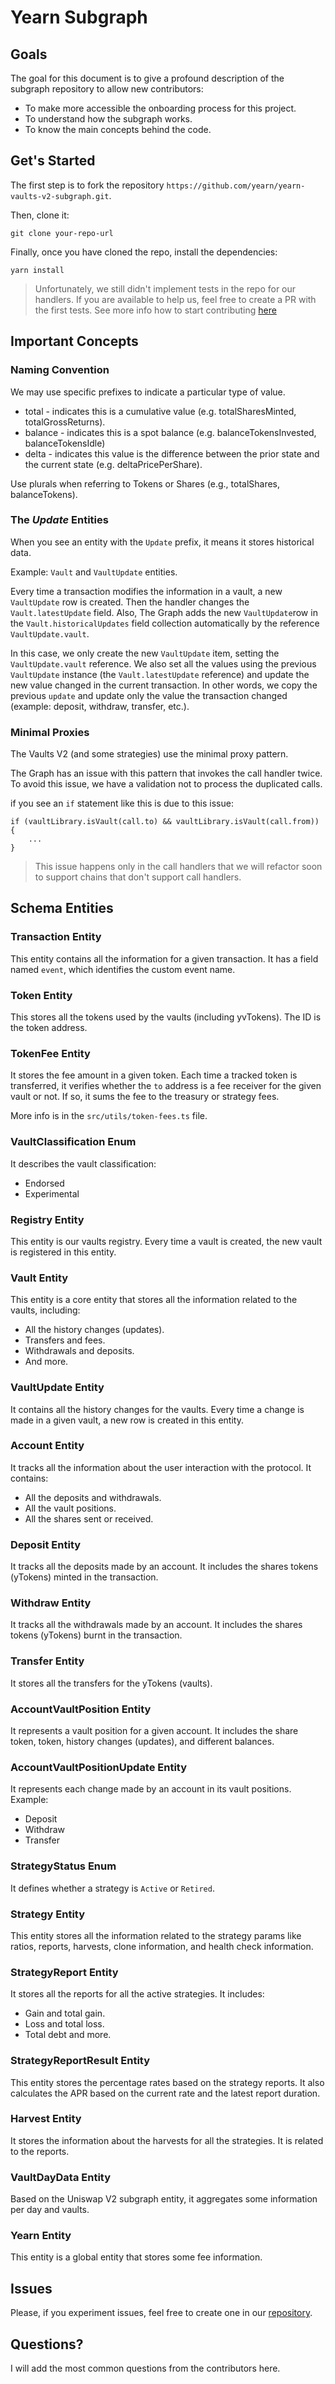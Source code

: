 # Yearn Subgraph

## Goals

The goal for this document is to give a profound description of the subgraph repository to allow new contributors:

- To make more accessible the onboarding process for this project.
- To understand how the subgraph works.
- To know the main concepts behind the code.

## Get's Started

The first step is to fork the repository `https://github.com/yearn/yearn-vaults-v2-subgraph.git`.

Then, clone it:

```git clone your-repo-url```

Finally, once you have cloned the repo, install the dependencies:

```yarn install```

> Unfortunately, we still didn't implement tests in the repo for our handlers. If you are available to help us,  feel free to create a PR with the first tests. See more info how to start contributing [here](#Do-you-want-to-contribute)

## Important Concepts

### Naming Convention

We may use specific prefixes to indicate a particular type of value.

- total - indicates this is a cumulative value (e.g. totalSharesMinted, totalGrossReturns).
- balance - indicates this is a spot balance (e.g. balanceTokensInvested, balanceTokensIdle)
- delta - indicates this value is the difference between the prior state and the current state (e.g. deltaPricePerShare).

Use plurals when referring to Tokens or Shares (e.g., totalShares, balanceTokens).

### The ***Update*** Entities

When you see an entity with the `Update` prefix, it means it stores historical data.

Example: `Vault` and `VaultUpdate` entities.

Every time a transaction modifies the information in a vault, a new `VaultUpdate` row is created. Then the handler changes the `Vault.latestUpdate` field. Also, The Graph adds the new `VaultUpdate`row in the `Vault.historicalUpdates` field collection automatically by the reference `VaultUpdate.vault`.

In this case, we only create the new `VaultUpdate` item, setting the `VaultUpdate.vault` reference. We also set all the values using the previous `VaultUpdate` instance (the `Vault.latestUpdate` reference) and update the new value changed in the current transaction. In other words, we copy the previous `update` and update only the value the transaction changed (example: deposit, withdraw, transfer, etc.).

### Minimal Proxies

The Vaults V2 (and some strategies) use the minimal proxy pattern.

The Graph has an issue with this pattern that invokes the call handler twice. To avoid this issue,  we have a validation not to process the duplicated calls.

if you see an `if` statement like this is due to this issue:

```javascript=
if (vaultLibrary.isVault(call.to) && vaultLibrary.isVault(call.from)) {
    ...
}
```

> This issue happens only in the call handlers that we will refactor soon to support chains that don't support call handlers.

## Schema Entities

### Transaction Entity

This entity contains all the information for a given transaction. It has a field named `event`, which identifies the custom event name.

### Token Entity

This stores all the tokens used by the vaults (including yvTokens). The ID is the token address.

### TokenFee Entity

It stores the fee amount in a given token.
Each time a tracked token is transferred, it verifies whether the `to` address is a fee receiver for the given vault or not. If so, it sums the fee to the treasury or strategy fees.

More info is in the `src/utils/token-fees.ts` file.

### VaultClassification Enum

It describes the vault classification:

- Endorsed
- Experimental

### Registry Entity

This entity is our vaults registry. Every time a vault is created, the new vault is registered in this entity.

### Vault Entity

This entity is a core entity that stores all the information related to the vaults, including:

- All the history changes (updates).
- Transfers and fees.
- Withdrawals and deposits.
- And more.

### VaultUpdate Entity

It contains all the history changes for the vaults.
Every time a change is made in a given vault, a new row is created in this entity.

### Account Entity

It tracks all the information about the user interaction with the protocol.
It contains:

- All the deposits and withdrawals.
- All the vault positions.
- All the shares sent or received.

### Deposit Entity

It tracks all the deposits made by an account. It includes the shares tokens (yTokens) minted in the transaction.

### Withdraw Entity

It tracks all the withdrawals made by an account. It includes the shares tokens (yTokens) burnt in the transaction.

### Transfer Entity

It stores all the transfers for the yTokens (vaults).

### AccountVaultPosition Entity

It represents a vault position for a given account. It includes the share token, token, history changes (updates), and different balances.

### AccountVaultPositionUpdate Entity

It represents each change made by an account in its vault positions. Example:

- Deposit
- Withdraw
- Transfer

### StrategyStatus Enum

It defines whether a strategy is `Active` or `Retired`.

### Strategy Entity

This entity stores all the information related to the strategy params like ratios, reports, harvests, clone information, and health check information.

### StrategyReport Entity

It stores all the reports for all the active strategies.
It includes:

- Gain and total gain.
- Loss and total loss.
- Total debt and more.

### StrategyReportResult Entity

This entity stores the percentage rates based on the strategy reports. It also calculates the APR based on the current rate and the latest report duration.

### Harvest Entity

It stores the information about the harvests for all the strategies. It is related to the reports.

### VaultDayData Entity

Based on the Uniswap V2 subgraph entity, it aggregates some information per day and vaults.

### Yearn Entity

This entity is a global entity that stores some fee information.

## Issues

Please, if you experiment issues, feel free to create one in our [repository](https://github.com/yearn/yearn-vaults-v2-subgraph/issues).

## Questions?

I will add the most common questions from the contributors here.

